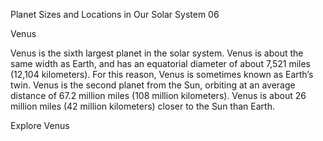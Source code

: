 Planet Sizes and Locations in Our Solar System 
 06

Venus

Venus is the sixth largest planet in the solar system. Venus is about the same width as Earth, and has an equatorial diameter of about 7,521 miles (12,104 kilometers). For this reason, Venus is sometimes known as Earth’s twin. Venus is the second planet from the Sun, orbiting at an average distance of 67.2 million miles (108 million kilometers). Venus is about 26 million miles (42 million kilometers) closer to the Sun than Earth.

Explore Venus
